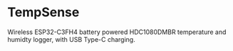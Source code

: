 # TempSense
Wireless ESP32-C3FH4 battery powered HDC1080DMBR temperature and humidty logger, with USB Type-C charging.
